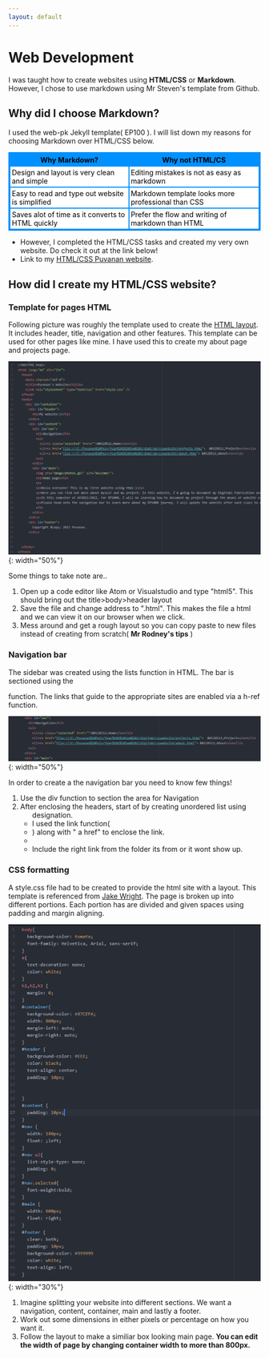 ```yaml
---
layout: default
---
```


# Web Development

I was taught how to create websites using **HTML/CSS** or **Markdown**. However, I chose to use markdown using Mr Steven's template from Github.

## Why did I choose Markdown?
I used the web-pk Jekyll template( EP100 ). I will list down my reasons for choosing Markdown over HTML/CSS below.
<style>
table.GeneratedTable {
  width: 100%;
  background-color: #ffffff;
  border-collapse: collapse;
  border-width: 2px;
  border-color: #0091ff;
  border-style: solid;
  color: #000000;
}

table.GeneratedTable td, table.GeneratedTable th {
  border-width: 2px;
  border-color: #0091ff;
  border-style: solid;
  padding: 3px;
}

table.GeneratedTable thead {
  background-color: #0091ff;
}
</style>
<!-- HTML Code: Place this code in the document's body (between the 'body' tags) where the table should appear -->
<table class="GeneratedTable">
  <thead>
    <tr>
      <th>Why Markdown?</th>
      <th>Why not HTML/CS</th>
    </tr>
  </thead>
  <tbody>
    <tr>
      <td>Design and layout is very clean and simple</td>
      <td>Editing mistakes is not as easy as markdown</td>
    </tr>
    <tr>
      <td>Easy to read and type out website is simplified</td>
      <td>Markdown template looks more professional than CSS</td>
    </tr>
    <tr>
      <td>Saves alot of time as it converts to HTML quickly</td>
      <td>Prefer the flow and writing of markdown than HTML</td>
    </tr>
  </tbody>
</table>


*  However, I completed the HTML/CSS tasks and created my very own website. Do check it out at the link below!
*  Link to my [HTML/CSS Puvanan website](https://puvie2005.github.io/Puvanan-html/index.html).

## How did I create my HTML/CSS website?

### Template for pages HTML

Following picture was roughly the template used to create the [HTML layout](https://www.youtube.com/watch?v=0afZj1G0BIE/). It includes header, title, navigation and other features.
This template can be used for other pages like mine. I have used this to create my about page and projects page.

![](images/layout.png){: width="50%"}

Some things to take note are..
1. Open up a code editor like Atom or Visualstudio and type "html5". This should bring out the title>body>header layout
2. Save the file and change address to ".html". This makes the file a html and we can view it on our browser when we click.
3. Mess around and get a rough layout so you can copy paste to new files instead of creating from scratch( **Mr Rodney's tips** )

### Navigation bar
The sidebar was created using the lists function in HTML. The bar is sectioned using the <div> function.
The links that guide to the appropriate sites are enabled via a h-ref function.

![](images/nav.png){: width="50%"}

In order to create a the navigation bar you need to know few things!
1. Use the div function to section the area for Navigation
2. After enclosing the headers, start of by creating unordered list using <ul > designation.
3. I used the link function(<li>) along with " a href" to enclose the link. <li>
4. Include the right link from the folder its from or it wont show up.

### CSS formatting
A style.css file had to be created to provide the html site with a layout. This template is referenced from [Jake Wright](https://www.youtube.com/watch?v=0afZj1G0BIE/).
The page is broken up into different portions. Each portion has are divided and given spaces using padding and margin aligning.

![](images/css.png){: width="30%"}

1. Imagine splitting your website into different sections. We want a navigation, content, container, main and lastly a footer.
2. Work out some dimensions in either pixels or percentage on how you want it.
3. Follow the layout to make a similiar box looking main page. **You can edit the width of page by changing container width to more than 800px.**
